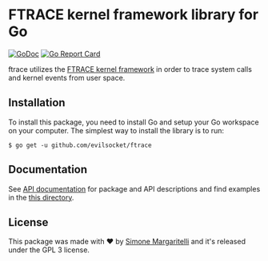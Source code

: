 # FTRACE kernel framework library for Go

[![GoDoc](https://godoc.org/github.com/evilsocket/ftrace?status.svg)](https://godoc.org/github.com/evilsocket/ftrace) [![Go Report Card](https://goreportcard.com/badge/github.com/evilsocket/ftrace)](https://goreportcard.com/report/github.com/evilsocket/ftrace)

ftrace utilizes the [FTRACE kernel framework](https://www.kernel.org/doc/Documentation/trace/ftrace.txt) in order to trace system calls and kernel events from user space. 

Installation
------------

To install this package, you need to install Go and setup your Go workspace on your computer. The simplest way to install the library is to run:

```
$ go get -u github.com/evilsocket/ftrace
```

Documentation
-------------

See [API documentation](https://godoc.org/github.com/evilsocket/ftrace) for package and API descriptions and find examples in the [this directory](example/).

License
-------

This package was made with ♥  by [Simone Margaritelli](https://www.evilsocket.net/) and it's released under the GPL 3 license.
